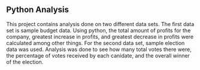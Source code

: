 ## Python Analysis
This project contains analysis done on two different data sets. The first data set is sample budget data. Using python, the total amount
of profits for the company, greatest increase in profits, and greatest decrease in profits were calculated among other things. For the
second data set, sample election data was used. Analysis was done to see how many total votes there were, the percentage of votes
received by each canidate, and the overall winner of the election.
